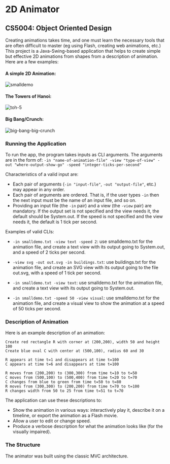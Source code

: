 # 2D Animator
## CS5004: Object Oriented Design

Creating animations takes time, and one must learn the necessary tools that are often difficult to master (eg using Flash, creating web animations, etc.)
This project is a Java-Swing-based application that helps to create simple but effective 2D animations from shapes from a description of animation. 
Here are a few examples:

#### A simple 2D Animation:
![smalldemo](https://github.com/acymoy/2D-Animator/assets/105390880/f7d2030f-cb2e-4409-a7d5-3b2e105cfb6a)

#### The Towers of Hanoi:
![toh-5](https://github.com/acymoy/2D-Animator/assets/105390880/88c6a639-9c6a-4787-ad31-3f9613f33793)

#### Big Bang/Crunch:
![big-bang-big-crunch](https://github.com/acymoy/2D-Animator/assets/105390880/43dce337-c451-402c-99f8-a2c7ad87ce91)

### Running the Application
To run the app, the program takes inputs as CLI arguments. The arguments are in the form of:
`-in "name-of-animation-file" -view "type-of-view" -out "where-output-show-go" -speed "integer-ticks-per-second"`

Characteristics of a valid input are:
- Each pair of arguments (`-in "input-file"`, `-out "output-file"`, etc.) may appear in any order.
- Each pair of arguments are ordered. That is, if the user types `-in` then the next input must be the name of an input file, and so on.
- Providing an input file (the `-in` pair) and a view (the `-view` pair) are mandatory. If the output set is not specified and the view needs it, the default should be System.out. If the speed is not specified and the view needs it, the default is 1 tick per second.

Examples of valid CLIs:
- `-in smalldemo.txt -view text -speed 2`: use smalldemo.txt for the animation file, and create a text view with its output going to System.out, and a speed of 2 ticks per second.

- `-view svg -out out.svg -in buildings.txt`: use buildings.txt for the animation file, and create an SVG view with its output going to the file out.svg, with a speed of 1 tick per second.

- `-in smalldemo.txt -view text`: use smalldemo.txt for the animation file, and create a text view with its output going to System.out.

- `-in smalldemo.txt -speed 50 -view visual`: use smalldemo.txt for the animation file, and create a visual view to show the animation at a speed of 50 ticks per second.

### Description of Animation
Here is an example description of an animation: 

```
Create red rectangle R with corner at (200,200), width 50 and height 100
Create blue oval C with center at (500,100), radius 60 and 30
 
R appears at time t=1 and disappears at time t=100
C appears at time t=6 and disappears at time t=100
 
R moves from (200,200) to (300,300) from time t=10 to t=50
C moves from (500,100) to (500,400) from time t=20 to t=70
C changes from blue to green from time t=50 to t=80
R moves from (300,300) to (200,200) from time t=70 to t=100
R changes width from 50 to 25 from time t=51 to t=70
```

The application can use these descriptions to:
- Show the animation in various ways: interactively play it, describe it on a timeline, or export the animation as a Flash movie.
- Allow a user to edit or change speed.
- Produce a verbose description for what the animation looks like (for the visually impaired).

### The Structure
The animator was built using the classic MVC architecture. 
